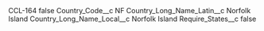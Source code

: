 <?xml version="1.0" encoding="UTF-8"?>
<CustomMetadata xmlns="http://soap.sforce.com/2006/04/metadata" xmlns:xsi="http://www.w3.org/2001/XMLSchema-instance" xmlns:xsd="http://www.w3.org/2001/XMLSchema">
    <label>CCL-164</label>
    <protected>false</protected>
    <values>
        <field>Country_Code__c</field>
        <value xsi:type="xsd:string">NF</value>
    </values>
    <values>
        <field>Country_Long_Name_Latin__c</field>
        <value xsi:type="xsd:string">Norfolk Island</value>
    </values>
    <values>
        <field>Country_Long_Name_Local__c</field>
        <value xsi:type="xsd:string">Norfolk Island</value>
    </values>
    <values>
        <field>Require_States__c</field>
        <value xsi:type="xsd:boolean">false</value>
    </values>
</CustomMetadata>
